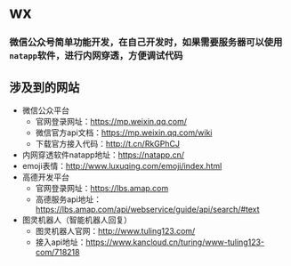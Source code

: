 # wx

### 微信公众号简单功能开发，在自己开发时，如果需要服务器可以使用 `natapp`软件，进行内网穿透，方便调试代码

## 涉及到的网站

- 微信公众平台
  - 官网登录网址：https://mp.weixin.qq.com/
  - 微信官方api文档：https://mp.weixin.qq.com/wiki
  - 下载官方接入代码：http://t.cn/RkGPhCJ
- 内网穿透软件natapp地址：https://natapp.cn/
- emoji表情：http://www.luxuqing.com/emoji/index.html
- 高德开发平台
  - 官网登录网址：https://lbs.amap.com
  - 高德服务api地址：https://lbs.amap.com/api/webservice/guide/api/search/#text
- 图灵机器人（智能机器人回复）
  - 图灵机器人官网：http://www.tuling123.com/
  - 接入api地址：https://www.kancloud.cn/turing/www-tuling123-com/718218

